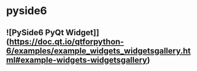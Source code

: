 # pyside6
## ![PySide6 PyQt Widget]](https://doc.qt.io/qtforpython-6/examples/example_widgets_widgetsgallery.html#example-widgets-widgetsgallery)
